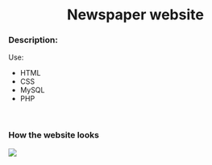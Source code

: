 <h1 align = "center">Newspaper website</h1>
<h3>Description:</h3>
Use:
<ul>
	<li>HTML</li>
	<li>CSS</li>
	<li>MySQL</li>
	<li>PHP</li>
</ul>
<br>
<h3>How the website looks</h3>

<img src = "https://github.com/maoleng/media/blob/huuloc/newspaper-website.gif?raw=true">
